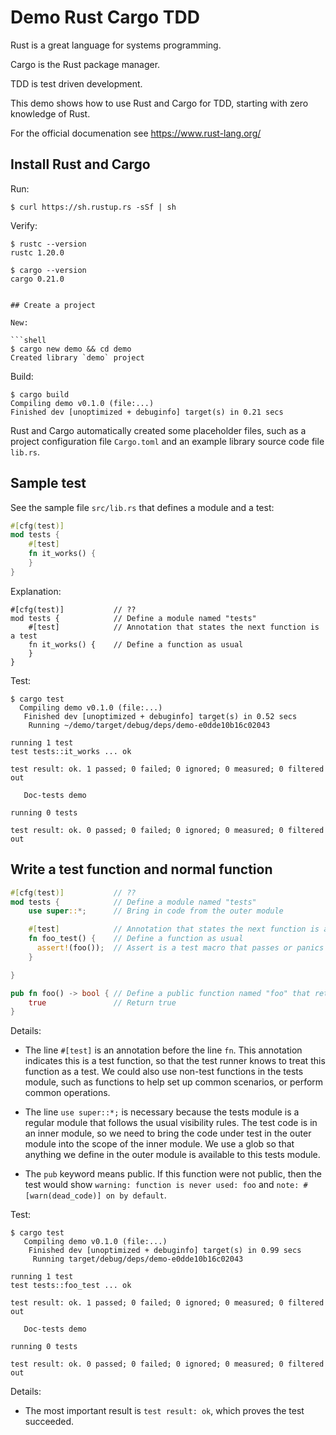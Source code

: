 # Demo Rust Cargo TDD

Rust is a great language for systems programming.

Cargo is the Rust package manager.

TDD is test driven development.

This demo shows how to use Rust and Cargo for TDD, starting with zero knowledge of Rust.

For the official documenation see https://www.rust-lang.org/


## Install Rust and Cargo

Run:

```shelll
$ curl https://sh.rustup.rs -sSf | sh
```

Verify:

```
$ rustc --version
rustc 1.20.0

$ cargo --version
cargo 0.21.0


## Create a project

New:

```shell
$ cargo new demo && cd demo
Created library `demo` project
```

Build:

```shell
$ cargo build
Compiling demo v0.1.0 (file:...)
Finished dev [unoptimized + debuginfo] target(s) in 0.21 secs
```

Rust and Cargo automatically created some placeholder files, such as a project configuration file `Cargo.toml` and an example library source code file `lib.rs`.


## Sample test

See the sample file `src/lib.rs` that defines a module and a test:

```rust
#[cfg(test)]
mod tests {
    #[test]
    fn it_works() {
    }
}
```

Explanation:

```rush
#[cfg(test)]           // ??
mod tests {            // Define a module named "tests"
    #[test]            // Annotation that states the next function is a test
    fn it_works() {    // Define a function as usual
    }
}
```


Test:

```shell
$ cargo test
  Compiling demo v0.1.0 (file:...)
   Finished dev [unoptimized + debuginfo] target(s) in 0.52 secs
    Running ~/demo/target/debug/deps/demo-e0dde10b16c02043

running 1 test
test tests::it_works ... ok

test result: ok. 1 passed; 0 failed; 0 ignored; 0 measured; 0 filtered out

   Doc-tests demo

running 0 tests

test result: ok. 0 passed; 0 failed; 0 ignored; 0 measured; 0 filtered out
```


## Write a test function and normal function

```rust
#[cfg(test)]           // ??
mod tests {            // Define a module named "tests"
    use super::*;      // Bring in code from the outer module

    #[test]            // Annotation that states the next function is a test
    fn foo_test() {    // Define a function as usual
      assert!(foo());  // Assert is a test macro that passes or panics
    }

}

pub fn foo() -> bool { // Define a public function named "foo" that returns a boolean 
    true               // Return true
}
```

Details:

  * The line `#[test]` is an annotation before the line `fn`. This annotation indicates this is a test function, so that the test runner knows to treat this function as a test. We could also use non-test functions in the tests module, such as functions to help set up common scenarios, or perform common operations.

  * The line `use super::*;` is necessary because the tests module is a regular module that follows the usual visibility rules. The test code is in an inner module, so we need to bring the code under test in the outer module into the scope of the inner module. We use a glob so that anything we define in the outer module is available to this tests module.

  * The `pub` keyword means public. If this function were not public, then the test would show `warning: function is never used: foo` and `note: #[warn(dead_code)] on by default`.

Test:

```shell
$ cargo test
   Compiling demo v0.1.0 (file:...)
    Finished dev [unoptimized + debuginfo] target(s) in 0.99 secs
     Running target/debug/deps/demo-e0dde10b16c02043

running 1 test
test tests::foo_test ... ok

test result: ok. 1 passed; 0 failed; 0 ignored; 0 measured; 0 filtered out

   Doc-tests demo

running 0 tests

test result: ok. 0 passed; 0 failed; 0 ignored; 0 measured; 0 filtered out
```

Details:

  * The most important result is `test result: ok`, which proves the test succeeded.

